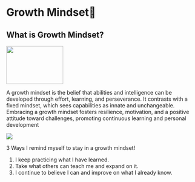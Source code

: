 # Growth Mindset💭

## What is Growth Mindset?

<img src="https://img.freepik.com/premium-photo/black-woman-thinking-gesture-cartoon-flat-illustration-close-up_849906-14105.jpg" width="150" height="100"/>

A growth mindset is the belief that abilities and intelligence can be developed through effort, learning, and perseverance. It contrasts with a fixed mindset, which sees capabilities as innate and unchangeable. Embracing a growth mindset fosters resilience, motivation, and a positive attitude toward challenges, promoting continuous learning and personal development




<img src= "https://th.bing.com/th/id/OIP.7T7WAu3d8ZGS1tp_rPGJywHaEt?rs=1&pid=ImgDetMain"/>

<p>3 Ways I remind myself to stay in a growth mindset!</p> 

1. I keep practicing what I have learned.
2. Take what others can teach me and expand on it.
3. I continue to believe I can and improve on what I already know.